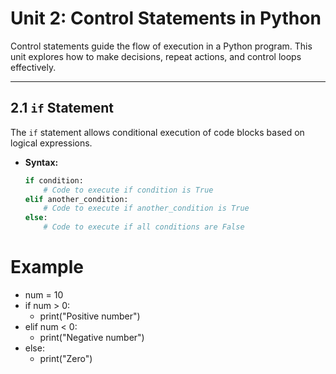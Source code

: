 # **Unit 2: Control Statements in Python**

Control statements guide the flow of execution in a Python program. This unit explores how to make decisions, repeat actions, and control loops effectively.

---

## **2.1 `if` Statement**
The `if` statement allows conditional execution of code blocks based on logical expressions.

- **Syntax:**
  ```python
  if condition:
      # Code to execute if condition is True
  elif another_condition:
      # Code to execute if another_condition is True
  else:
      # Code to execute if all conditions are False

# Example 
* num = 10
* if num > 0:
    * print("Positive number")
* elif num < 0:
    * print("Negative number")
* else:
    * print("Zero")
